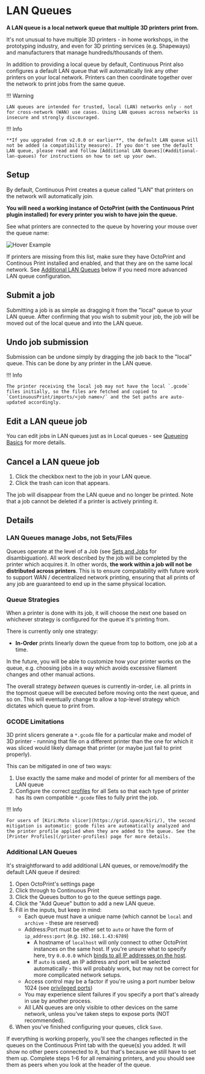 # LAN Queues

**A LAN queue is a local network queue that multiple 3D printers print from.**

It's not unusual to have multiple 3D printers - in home workshops, in the prototyping industry, and even for 3D printing services (e.g. Shapeways) and manufacturers that manage hundreds/thousands of them.

In addition to providing a local queue by default, Continuous Print also configures a default LAN queue that will automatically link any other printers on your local network. Printers can then coordinate together over the network to print jobs from the same queue.

!!! Warning

    LAN queues are intended for trusted, local (LAN) networks only - not for cross-network (WAN) use cases. Using LAN queues across networks is insecure and strongly discouraged.

!!! Info

    **If you upgraded from v2.0.0 or earlier**, the default LAN queue will not be added (a compatibility measure). If you don't see the default LAN queue, please read and follow [Additional LAN Queues](#additional-lan-queues) for instructions on how to set up your own.

## Setup

By default, Continuous Print creates a queue called "LAN" that printers on the network will automatically join.

**You will need a working instance of OctoPrint (with the Continuous Print plugin installed) for every printer you wish to have join the queue.**

See what printers are connected to the queue by hovering your mouse over the queue name:

![Hover Example](/hover_viz.png)

If printers are missing from this list, make sure they have OctoPrint and Continous Print installed and enabled, and that they are on the same local network. See [Additional LAN Queues](#additional-lan-queues) below if you need more advanced LAN queue configuration.

## Submit a job

Submitting a job is as simple as dragging it from the "local" queue to your LAN queue. After confirming that you wish to submit your job, the job will be moved out of the local queue and into the LAN queue.

## Undo job submission

Submission can be undone simply by dragging the job back to the "local" queue. This can be done by any printer in the LAN queue.

!!! Info

    The printer receiving the local job may not have the local `.gcode` files initially, so the files are fetched and copied to `ContinuousPrint/imports/<job name>/` and the Set paths are auto-updated accordingly.

## Edit a LAN queue job

You can edit jobs in LAN queues just as in Local queues - see [Queueing Basics](advanced-queueing.md) for more details.

## Cancel a LAN queue job

1. Click the checkbox next to the job in your LAN queue.
1. Click the trash can icon that appears.

The job will disappear from the LAN queue and no longer be printed. Note that a job cannot be deleted if a printer is actively printing it.

## Details

### LAN Queues manage Jobs, not Sets/Files

Queues operate at the level of a Job (see [Sets and Jobs](/advanced-queuing/#sets-and-jobs) for disambiguation). All work described by the job will be completed by the printer which acquires it. In other words, **the work within a job will not be distributed across printers**. This is to ensure compatability with future work to support WAN / decentralized network printing, ensuring that all prints of any job are guaranteed to end up in the same physical location.

### Queue Strategies

When a printer is done with its job, it will choose the next one based on whichever strategy is configured for the queue it's printing from.

There is currently only one strategy:

*  **In-Order** prints linearly down the queue from top to bottom, one job at a time.

In the future, you will be able to customize how your printer works on the queue, e.g. choosing jobs in a way which avoids excessive filament changes and other manual actions.

The overall strategy *between* queues is currently in-order, i.e. all prints in the topmost queue will be executed before moving onto the next queue, and so on. This will eventually change to allow a top-level strategy which dictates which queue to print from.

### GCODE Limitations

3D print slicers generate a `*.gcode` file for a particular make and model of 3D printer - running that file on a different printer than the one for which it was sliced would likely damage that printer (or maybe just fail to print properly).

This can be mitigated in one of two ways:

1. Use exactly the same make and model of printer for all members of the LAN queue
2. Configure the correct [profiles](/printer-profiles) for all Sets so that each type of printer has its own compatible `*.gcode` files to fully print the job.

!!! Info

    For users of [Kiri:Moto slicer](https://grid.space/kiri/), the second mitigation is automatic: gcode files are automatically analyzed and the printer profile applied when they are added to the queue. See the [Printer Profiles](/printer-profiles) page for more details.

### Additional LAN Queues

It's straightforward to add additional LAN queues, or remove/modify the default LAN queue if desired:

1. Open OctoPrint's settings page
2. Click through to Continuous Print
3. Click the Queues button to go to the queue settings page.
4. Click the "Add Queue" button to add a new LAN queue.
5. Fill in the inputs, but keep in mind:
    * Each queue must have a unique name (which cannot be `local` and `archive` - these are reserved)
    * Address:Port must be either set to `auto` or have the form of `ip_address:port` (e.g. `192.168.1.43:6789`)
        * A hostname of `localhost` will only connect to other OctoPrint instances on the same host. If you're unsure what to specify here, try `0.0.0.0` which [binds to all IP addresses on the host](https://en.wikipedia.org/wiki/0.0.0.0).
        * If `auto` is used, an IP address and port will be selected automatically - this will probably work, but may not be correct for more complicated network setups.
    * Access control may be a factor if you're using a port number below 1024 (see [privileged ports](https://www.w3.org/Daemon/User/Installation/PrivilegedPorts.html))
    * You may experience silent failures if you specify a port that's already in use by another process.
    * All LAN queues are only visible to other devices on the same network, unless you've taken steps to expose ports (NOT recommended).
6. When you've finished configuring your queues, click `Save`.

If everything is working properly, you'll see the changes reflected in the queues on the Continuous Print tab with the queue(s) you added. It will show no other peers connected to it, but that's because we still have to set them up. Complete steps 1-6 for all remaining printers, and you should see them as peers when you look at the header of the queue.
